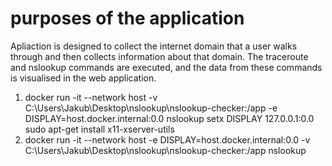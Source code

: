 <h1>purposes of the application</h1>
Apliaction is designed to collect the internet domain that a user walks through and then collects information about that domain. The traceroute and nslookup commands are executed, and the data from these commands is visualised in the web application.


1. docker run -it --network host -v C:\Users\Jakub\Desktop\nslookup\nslookup-checker:/app -e DISPLAY=host.docker.internal:0.0 nslookup
setx DISPLAY 127.0.0.1:0.0
sudo apt-get install x11-xserver-utils
2. docker run -it --network host -e DISPLAY=host.docker.internal:0.0 -v C:\Users\Jakub\Desktop\nslookup\nslookup-checker:/app nslookup
